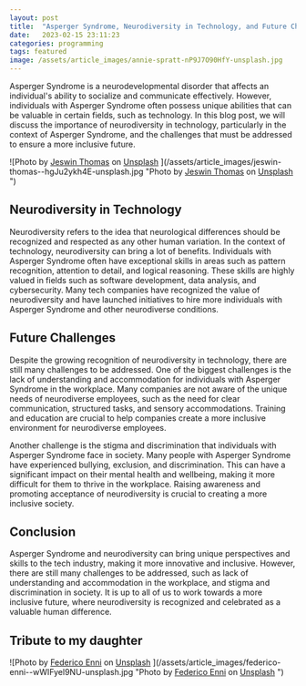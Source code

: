 ```yaml
---
layout: post
title:  "Asperger Syndrome, Neurodiversity in Technology, and Future Challenges"
date:   2023-02-15 23:11:23
categories: programming
tags: featured
image: /assets/article_images/annie-spratt-nP9J7O90HfY-unsplash.jpg
---
```


Asperger Syndrome is a neurodevelopmental disorder that affects an individual's ability to socialize and communicate effectively. However, individuals with Asperger Syndrome often possess unique abilities that can be valuable in certain fields, such as technology. In this blog post, we will discuss the importance of neurodiversity in technology, particularly in the context of Asperger Syndrome, and the challenges that must be addressed to ensure a more inclusive future.

![Photo by <a href="https://unsplash.com/@jeswinthomas?utm_source=unsplash&utm_medium=referral&utm_content=creditCopyText">Jeswin Thomas</a> on <a href="https://unsplash.com/photos/-hgJu2ykh4E?utm_source=unsplash&utm_medium=referral&utm_content=creditCopyText">Unsplash</a>
  ](/assets/article_images/jeswin-thomas--hgJu2ykh4E-unsplash.jpg "Photo by <a href="https://unsplash.com/@jeswinthomas?utm_source=unsplash&utm_medium=referral&utm_content=creditCopyText">Jeswin Thomas</a> on <a href="https://unsplash.com/photos/-hgJu2ykh4E?utm_source=unsplash&utm_medium=referral&utm_content=creditCopyText">Unsplash</a>
  ")

## Neurodiversity in Technology

Neurodiversity refers to the idea that neurological differences should be recognized and respected as any other human variation. In the context of technology, neurodiversity can bring a lot of benefits. Individuals with Asperger Syndrome often have exceptional skills in areas such as pattern recognition, attention to detail, and logical reasoning. These skills are highly valued in fields such as software development, data analysis, and cybersecurity. Many tech companies have recognized the value of neurodiversity and have launched initiatives to hire more individuals with Asperger Syndrome and other neurodiverse conditions.

## Future Challenges

Despite the growing recognition of neurodiversity in technology, there are still many challenges to be addressed. One of the biggest challenges is the lack of understanding and accommodation for individuals with Asperger Syndrome in the workplace. Many companies are not aware of the unique needs of neurodiverse employees, such as the need for clear communication, structured tasks, and sensory accommodations. Training and education are crucial to help companies create a more inclusive environment for neurodiverse employees.

Another challenge is the stigma and discrimination that individuals with Asperger Syndrome face in society. Many people with Asperger Syndrome have experienced bullying, exclusion, and discrimination. This can have a significant impact on their mental health and wellbeing, making it more difficult for them to thrive in the workplace. Raising awareness and promoting acceptance of neurodiversity is crucial to creating a more inclusive society.

## Conclusion

Asperger Syndrome and neurodiversity can bring unique perspectives and skills to the tech industry, making it more innovative and inclusive. However, there are still many challenges to be addressed, such as lack of understanding and accommodation in the workplace, and stigma and discrimination in society. It is up to all of us to work towards a more inclusive future, where neurodiversity is recognized and celebrated as a valuable human difference.

## Tribute to my daughter

![Photo by <a href="https://unsplash.com/@kingrawen?utm_source=unsplash&utm_medium=referral&utm_content=creditCopyText">Federico Enni</a> on <a href="https://unsplash.com/photos/-wWIFyel9NU?utm_source=unsplash&utm_medium=referral&utm_content=creditCopyText">Unsplash</a>
  ](/assets/article_images/federico-enni--wWIFyel9NU-unsplash.jpg "Photo by <a href="https://unsplash.com/@kingrawen?utm_source=unsplash&utm_medium=referral&utm_content=creditCopyText">Federico Enni</a> on <a href="https://unsplash.com/photos/-wWIFyel9NU?utm_source=unsplash&utm_medium=referral&utm_content=creditCopyText">Unsplash</a>
  ")
